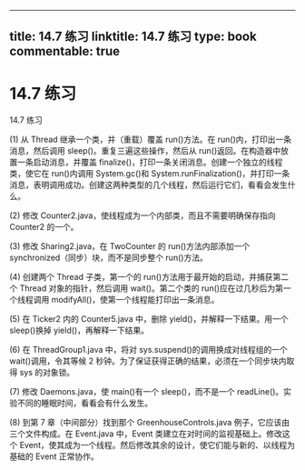 
---
title: 14.7 练习
linktitle: 14.7 练习
type: book
commentable: true
---

# 14.7 练习

14.7 练习

(1) 从 Thread 继承一个类，并（重载）覆盖 run()方法。在 run()内，打印出一条消息，然后调用 sleep()。重复三遍这些操作，然后从 run()返回。在构造器中放置一条启动消息，并覆盖 finalize()，打印一条关闭消息。创建一个独立的线程类，使它在 run()内调用 System.gc()和 System.runFinalization()，并打印一条消息，表明调用成功。创建这两种类型的几个线程，然后运行它们，看看会发生什么。

(2) 修改 Counter2.java，使线程成为一个内部类，而且不需要明确保存指向 Counter2 的一个。

(3) 修改 Sharing2.java，在 TwoCounter 的 run()方法内部添加一个 synchronized（同步）块，而不是同步整个 run()方法。

(4) 创建两个 Thread 子类，第一个的 run()方法用于最开始的启动，并捕获第二个 Thread 对象的指针，然后调用 wait()。第二个类的 run()应在过几秒后为第一个线程调用 modifyAll()，使第一个线程能打印出一条消息。

(5) 在 Ticker2 内的 Counter5.java 中，删除 yield()，并解释一下结果。用一个 sleep()换掉 yield()，再解释一下结果。

(6) 在 ThreadGroup1.java 中，将对 sys.suspend()的调用换成对线程组的一个 wait()调用，令其等候 2 秒钟。为了保证获得正确的结果，必须在一个同步块内取得 sys 的对象锁。

(7) 修改 Daemons.java，使 main()有一个 sleep()，而不是一个 readLine()。实验不同的睡眠时间，看看会有什么发生。

(8) 到第 7 章（中间部分）找到那个 GreenhouseControls.java 例子，它应该由三个文件构成。在 Event.java 中，Event 类建立在对时间的监视基础上。修改这个 Event，使其成为一个线程。然后修改其余的设计，使它们能与新的、以线程为基础的 Event 正常协作。

    